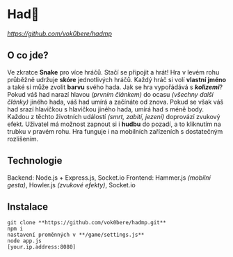 # Had🐍 
_https://github.com/vok0bere/hadmp_



## O co jde?
Ve zkratce **Snake** pro více hráčů. Stačí se připojit a hrát! Hra v levém rohu průběžně udržuje **skóre** jednotlivých hráčů. Každý hráč si volí **vlastní jméno** a také si může zvolit **barvu** svého hada. Jak se hra vypořádává s ***kolizemi***? Pokud váš had narazí hlavou _(prvním článkem)_ do ocasu _(všechny další články)_ jiného hada, váš had umírá a začínáte od znova. Pokud se však váš had srazí hlavičkou s hlavičkou jiného hada, umírá had s méně body. Každou z těchto životních událostí _(smrt, zabití, jezení)_ doprovází zvukový efekt. Uživatel má možnost zapnout si i **hudbu** do pozadí, a to kliknutím na trubku v pravém rohu. Hra funguje i na mobilních zařízeních s dostatečným rozlišením.



## Technologie
Backend: Node.js + Express.js, Socket.io
Frontend: Hammer.js _(mobilní gesta)_, Howler.js _(zvukové efekty)_, Socket.io



## Instalace
```
git clone **https://github.com/vok0bere/hadmp.git**
npm i
nastavení proměnných v **/game/settings.js**
node app.js
[your.ip.address:8080]
```
